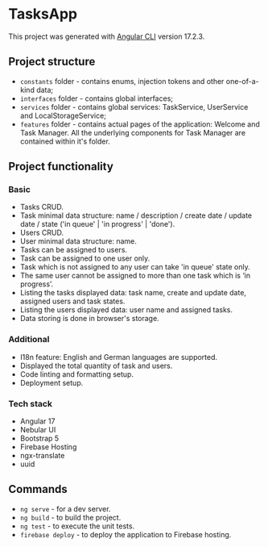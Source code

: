 # TasksApp

This project was generated with [Angular CLI](https://github.com/angular/angular-cli) version 17.2.3.

## Project structure

- `constants` folder - contains enums, injection tokens and other one-of-a-kind data;
- `interfaces` folder - contains global interfaces;
- `services` folder - contains global services: TaskService, UserService and LocalStorageService;
- `features` folder - contains actual pages of the application: Welcome and Task Manager. All the underlying components for Task Manager are contained within it's folder.

## Project functionality

### Basic

- Tasks CRUD.
- Task minimal data structure: name / description / create date / update date / state ('in queue' | 'in progress' | 'done').
- Users CRUD.
- User minimal data structure: name.
- Tasks can be assigned to users.
- Task can be assigned to one user only.
- Task which is not assigned to any user can take 'in queue' state only.
- The same user cannot be assigned to more than one task which is ‘in progress’.
- Listing the tasks displayed data: task name, create and update date, assigned users and task states.
- Listing the users displayed data: user name and assigned tasks.
- Data storing is done in browser's storage.

### Additional

- I18n feature: English and German languages are supported.
- Displayed the total quantity of task and users.
- Code linting and formatting setup.
- Deployment setup.

### Tech stack

- Angular 17
- Nebular UI
- Bootstrap 5
- Firebase Hosting
- ngx-translate
- uuid

## Commands

- `ng serve` - for a dev server.
- `ng build` - to build the project.
- `ng test` - to execute the unit tests.
- `firebase deploy` - to deploy the application to Firebase hosting.
